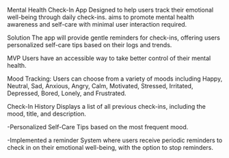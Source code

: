 Mental Health Check-In App
Designed to help users track their emotional well-being through daily check-ins.  aims to promote mental health awareness and self-care with minimal user interaction required.

Solution
The app will provide gentle reminders for check-ins, offering users personalized self-care tips based on their logs and trends.

MVP
Users have an accessible way to take better control of their mental health.

Mood Tracking: Users can choose from a variety of moods including Happy, Neutral, Sad, Anxious, Angry, Calm, Motivated, Stressed, Irritated, Depressed, Bored, Lonely, and Frustrated.

Check-In History Displays a list of all previous check-ins, including the mood, title, and description.

-Personalized Self-Care Tips based on the most frequent mood.

-Implemented a reminder System where users receive periodic reminders to check in on their emotional well-being, with the option to stop reminders.